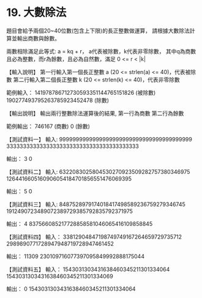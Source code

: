 # 19. 大數除法

題目會給予兩個20~40位數(包含上下限)的長正整數做運算，
請根據大數除法計算並輸出商數與餘數。

兩數相除滿足此等式: a = kq + r，
a代表被除數，k代表非零除數，
其中q為商數且必為整數，而r為餘數，且必為自然數，滿足 0 <= r < |k|

【輸入說明】
第一行輸入第一個長正整數 a (20 <= strlen(a) <= 40)，代表被除數
第二行輸入第二個長正整數 k (20 <= strlen(k) <= 40)，代表非零除數

範例輸入：
141978786712730593351144765151826 (被除數)
190277493795263785923452478 (除數)

【輸出說明】
輸出兩行整數除法運算後的結果,
第一行為商數
第二行為餘數

範例輸出：
746167 (商數)
0 (餘數)

【測試資料一】
輸入:
9999999999999999999999999999999999999999
3333333333333333333333333333333333333333

輸出：
3
0

【測試資料二】
輸入:
6322083025804530270923509282757380346975
1264416605160906054184701856551476069395

輸出：
5
0

【測試資料三】
輸入:
8487528979174018417498589236759279346745
1912490723489072389729385792835792371975

輸出：
4
837566085217728858581046065416109858845

【測試資料四】
輸入：
33812904847198749749167264659729735712
2989890771728947948719728947461452

輸出：
11309
230109716077397095849992888175044

【測試資料五】
輸入：
1543031303431638460345211301334064
1543031303431638460345211301334069

輸出：
0
1543031303431638460345211301334064